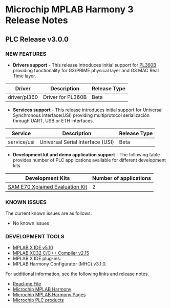 # Microchip MPLAB Harmony 3 Release Notes
## PLC Release v3.0.0
### NEW FEATURES

- **Drivers support** - This release introduces initial support for [PL360B](https://www.microchip.com/wwwproducts/en/PL360B) providing functionality for G3/PRIME physical layer and G3 MAC Real Time layer.

| Driver | Description | Release Type |
|---|---|---|
| driver/pl360 | Driver for PL360B | Beta |


- **Services support** - This release introduces initial support for Universal Synchronous Interface(USI) providing multiprotocol serialización through UART, USB or ETH interfaces.

| Service | Description | Release Type |
|---|---|---|
| service/usi | Universal Serial Interface (USI) | Beta |


- **Development kit and demo application support** - The following table provides number of PLC applications available for different development kits

| Development Kits | Number of applications |
| --- | --- |
| [SAM E70 Xplained Evaluation Kit](https://www.microchip.com/developmenttools/ProductDetails/atsame70-xpld) | 2 |

### KNOWN ISSUES

The current known issues are as follows:

* No known issues

### DEVELOPMENT TOOLS

* [MPLAB X IDE v5.10](https://www.microchip.com/mplab/mplab-x-ide)
* [MPLAB XC32 C/C++ Compiler v2.15](https://www.microchip.com/mplab/compilers)
* MPLAB X IDE plug-ins:
 * MPLAB Harmony Configurator (MHC) v3.1.0.

For additional information, see the following links and release notes.
* [Read-me File](./readme.md)
* [Microchip MPLAB Harmony](https://www.microchip.com/mplab/mplab-harmony)
* [Microchip MPLAB Harmony Pages](https://microchip-mplab-harmony.github.io/)
* [Microchip PLC products](https://www.microchip.com/design-centers/smart-energy-products/power-line-communications)